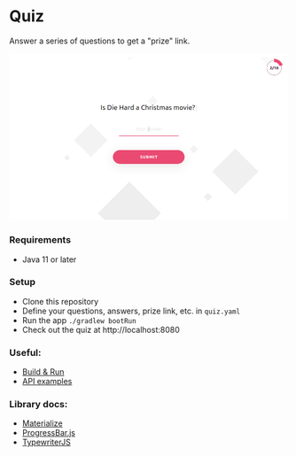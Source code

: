 # Quiz

Answer a series of questions to get a "prize" link.

![UI screenshot](doc/ui-example.png)

### Requirements

* Java 11 or later

### Setup

* Clone this repository
* Define your questions, answers, prize link, etc. in `quiz.yaml`
* Run the app `./gradlew bootRun`
* Check out the quiz at http://localhost:8080

### Useful:
* [Build & Run](doc/build-and-run.md)
* [API examples](doc/api-call-examples.md)

### Library docs:

* [Materialize](https://materializecss.com)
* [ProgressBar.js](https://kimmobrunfeldt.github.io/progressbar.js)
* [TypewriterJS](https://safi.me.uk/typewriterjs)
